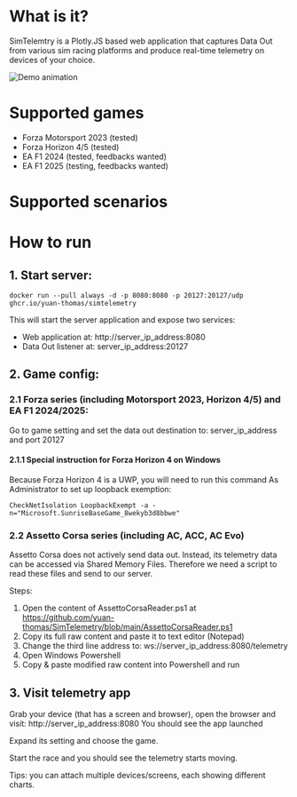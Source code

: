 # What is it?
SimTelemtry is a Plotly.JS based web application that captures Data Out from various sim racing platforms and produce real-time telemetry on devices of your choice.

![Demo animation](docs/demo.gif)

# Supported games
- Forza Motorsport 2023 (tested)
- Forza Horizon 4/5 (tested)
- EA F1 2024 (tested, feedbacks wanted)
- EA F1 2025 (testing, feedbacks wanted)

# Supported scenarios

# How to run
## 1. Start server:
```
docker run --pull always -d -p 8080:8080 -p 20127:20127/udp ghcr.io/yuan-thomas/simtelemetry
```

This will start the server application and expose two services:
- Web application at: http://server_ip_address:8080
- Data Out listener at: server_ip_address:20127

## 2. Game config:
### 2.1 Forza series (including Motorsport 2023, Horizon 4/5) and EA F1 2024/2025:
Go to game setting and set the data out destination to: server_ip_address and port 20127

#### 2.1.1 Special instruction for Forza Horizon 4 on Windows
Because Forza Horizon 4 is a UWP, you will need to run this command As Administrator to set up loopback exemption:
```
CheckNetIsolation LoopbackExempt -a -n="Microsoft.SunriseBaseGame_8wekyb3d8bbwe"
```

### 2.2 Assetto Corsa series (including AC, ACC, AC Evo)
Assetto Corsa does not actively send data out. Instead, its telemetry data can be accessed via Shared Memory Files. Therefore we need a script to read these files and send to our server.

Steps:
1. Open the content of AssettoCorsaReader.ps1 at https://github.com/yuan-thomas/SimTelemetry/blob/main/AssettoCorsaReader.ps1
2. Copy its full raw content and paste it to text editor (Notepad)
3. Change the third line address to: ws://server_ip_address:8080/telemetry
4. Open Windows Powershell
5. Copy & paste modified raw content into Powershell and run

## 3. Visit telemetry app
Grab your device (that has a screen and browser), open the browser and visit: http://server_ip_address:8080
You should see the app launched

Expand its setting and choose the game.

Start the race and you should see the telemetry starts moving.

Tips: you can attach multiple devices/screens, each showing different charts.